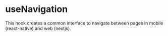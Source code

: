 # useNavigation

This hook creates a common interface to navigate between pages in mobile (react-native) and web (nextjs).
